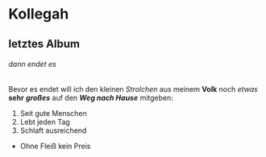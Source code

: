 # Kollegah
## letztes Album
###### dann endet es

Bevor es endet will ich den kleinen *Strolchen* aus meinem **Volk** noch _etwas_ __sehr__ ___großes___ auf den ***Weg nach Hause*** mitgeben:

1. Seit gute Menschen
3. Lebt jeden Tag
5. Schlaft ausreichend
- Ohne Fleiß kein Preis
